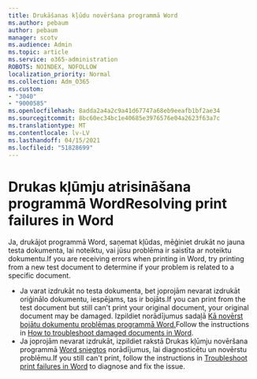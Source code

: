 ```yaml
---
title: Drukāšanas kļūdu novēršana programmā Word
ms.author: pebaum
author: pebaum
manager: scotv
ms.audience: Admin
ms.topic: article
ms.service: o365-administration
ROBOTS: NOINDEX, NOFOLLOW
localization_priority: Normal
ms.collection: Adm_O365
ms.custom:
- "3040"
- "9000585"
ms.openlocfilehash: 8adda2a4a2c9a41d67747a68eb9eeafb1bf2ae34
ms.sourcegitcommit: 8bc60ec34bc1e40685e3976576e04a2623f63a7c
ms.translationtype: MT
ms.contentlocale: lv-LV
ms.lasthandoff: 04/15/2021
ms.locfileid: "51828699"
---
```

# <a name="resolving-print-failures-in-word"></a><span data-ttu-id="6e6fc-102">Drukas kļūmju atrisināšana programmā Word</span><span class="sxs-lookup"><span data-stu-id="6e6fc-102">Resolving print failures in Word</span></span>

<span data-ttu-id="6e6fc-103">Ja, drukājot programmā Word, saņemat kļūdas, mēģiniet drukāt no jauna testa dokumenta, lai noteiktu, vai jūsu problēma ir saistīta ar noteiktu dokumentu.</span><span class="sxs-lookup"><span data-stu-id="6e6fc-103">If you are receiving errors when printing in Word, try printing from a new test document to determine if your problem is related to a specific document.</span></span>

- <span data-ttu-id="6e6fc-104">Ja varat izdrukāt no testa dokumenta, bet joprojām nevarat izdrukāt oriģinālo dokumentu, iespējams, tas ir bojāts.</span><span class="sxs-lookup"><span data-stu-id="6e6fc-104">If you can print from the test document but still can't print your original document, your original document may be damaged.</span></span> <span data-ttu-id="6e6fc-105">Izpildiet norādījumus sadaļā [Kā novērst bojātu dokumentu problēmas programmā Word.](https://docs.microsoft.com/office/troubleshoot/word/damaged-documents-in-word#update-microsoft-office-and-windows)</span><span class="sxs-lookup"><span data-stu-id="6e6fc-105">Follow the instructions in [How to troubleshoot damaged documents in Word](https://docs.microsoft.com/office/troubleshoot/word/damaged-documents-in-word#update-microsoft-office-and-windows).</span></span>
- <span data-ttu-id="6e6fc-106">Ja joprojām nevarat izdrukāt, izpildiet rakstā Drukas kļūmju novēršana programmā [Word sniegtos](https://docs.microsoft.com/office/troubleshoot/word/print-failures-in-word) norādījumus, lai diagnosticētu un novērstu problēmu.</span><span class="sxs-lookup"><span data-stu-id="6e6fc-106">If you still can't print, follow the instructions in [Troubleshoot print failures in Word](https://docs.microsoft.com/office/troubleshoot/word/print-failures-in-word) to diagnose and fix the issue.</span></span>